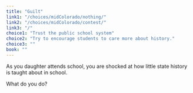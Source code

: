 ```yaml
---
title: "Guilt"
link1: "/choices/midColorado/nothing/"
link2: "/choices/midColorado/contest/"
link3: "/"
choice1: "Trust the public school system"
choice2: "Try to encourage students to care more about history."
choice3: ""
book: ""
---
```

As you daughter attends school, you are shocked at how little state history is taught about in school. 

What do you do?